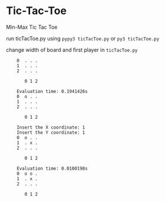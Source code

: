 # Tic-Tac-Toe
Min-Max Tic Tac Toe

run ticTacToe.py using `pypy3 ticTacToe.py` or `py3 ticTacToe.py`

change width of board and first player in `ticTacToe.py`

        0  . . .
        1  . . . 
        2  . . . 
        
           0 1 2 
        
        Evaluation time: 0.1941426s
        0  o . .
        1  . . .
        2  . . .
        
           0 1 2

        Insert the X coordinate: 1
        Insert the Y coordinate: 1
        0  o . .
        1  . x .
        2  . . .
        
           0 1 2
        
        Evaluation time: 0.0100198s
        0  o o .
        1  . x .
        2  . . .
        
           0 1 2
